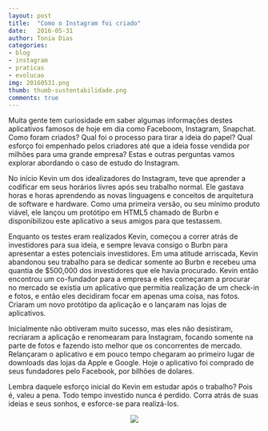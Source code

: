 ```yaml
---
layout: post
title:  "Como o Instagram foi criado"
date:   2016-05-31
author: Tonia Dias
categories: 
- blog
- instagram
- praticas
- evolucao
img: 20160531.png
thumb: thumb-sustentabilidade.png
comments: true
---
```


Muita gente tem curiosidade em saber algumas informações destes aplicativos famosos de hoje em dia como Faceboom, Instagram, Snapchat. Como foram criados? Qual foi o processo para tirar a ideia do papel? Qual esforço foi empenhado pelos criadores até que a ideia fosse vendida por milhões para uma grande empresa? Estas e outras perguntas vamos explorar abordando o caso de estudo do Instagram.<!--more--> 

No início Kevin um dos idealizadores do Instagram, teve que aprender a codificar em seus horários livres após seu trabalho normal. Ele gastava horas e horas aprendendo as novas linguagens e conceitos de arquitetura de software e hardware. Como uma primeira versão, ou seu mínimo produto viável, ele lançou um protótipo em HTML5 chamado de Burbn e disponibilizou este aplicativo a seus amigos para que testassem. 

Enquanto os testes eram realizados Kevin, começou a correr atrás de investidores para sua ideia, e sempre levava consigo o Burbn para apresentar a estes potenciais investidores. Em uma atitude arriscada, Kevin abandonou seu trabalho para se dedicar somente ao Burbn e recebeu uma quantia de $500,000 dos investidores que ele havia procurado. Kevin então encontrou um co-fundador para a empresa e eles começaram a procurar no mercado se existia um aplicativo que permitia realização de um check-in e fotos, e então eles decidiram focar em apenas uma coisa, nas fotos. Criaram um novo protótipo da aplicação e o lançaram nas lojas de aplicativos. 

Inicialmente não obtiveram muito sucesso, mas eles não desistiram, recriaram a aplicação e renomearam para Instagram, focando somente na parte de fotos e fazendo isto melhor que os concorrentes de mercado. Relançaram o aplicativo e em pouco tempo chegaram ao primeiro lugar de downloads das lojas da Apple e Google. Hoje o aplicativo foi comprado de seus fundadores pelo Facebook, por bilhões de dolares.

Lembra daquele esforço inicial do Kevin em estudar após o trabalho? Pois é, valeu a pena. Todo tempo investido nunca é perdido. Corra atrás de suas ideias e seus sonhos, e esforce-se para realizá-los.

<p align="center">
  <img src="https://fbcdn-sphotos-f-a.akamaihd.net/hphotos-ak-xla1/v/t1.0-9/12376170_639836166156146_469816057198275906_n.png?oh=1d1d2de559aedd9b2bf20d51acc9d432&oe=57DD6503&__gda__=1474480309_0b4ce911042d33339df6170cbe8b48f9" />
</p>